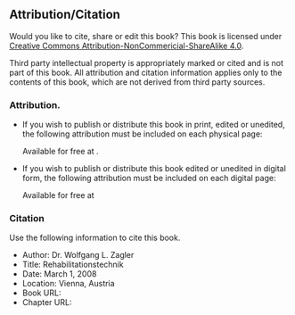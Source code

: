 ## Attribution/Citation

Would you like to cite, share or edit this book?
This book is licensed under [Creative Commons Attribution-NonCommericial-ShareAlike 4.0](https://creativecommons.org/licenses/by-nc-sa/4.0/).

Third party intellectual property is appropriately marked or cited and is not part of this book.
All attribution and citation information applies only to the contents of this book, which are not derived from third party sources.

### Attribution.

- If you wish to publish or distribute this book in print, edited or unedited, the following attribution must be included on each physical page:

  Available for free at <BookUrl/>.

- If you wish to publish or distribute this book edited or unedited in digital form, the following attribution must be included on each digital page:

  Available for free at <BookUrl/>

### Citation

Use the following information to cite this book.

- Author: Dr. Wolfgang L. Zagler
- Title: Rehabilitationstechnik
- Date: March 1, 2008
- Location: Vienna, Austria
- Book URL: <BookUrl/>
- Chapter URL: <ChapterUrl/>
